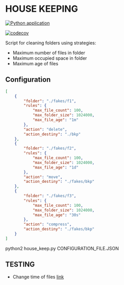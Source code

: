 # HOUSE KEEPING

[![Python application](https://github.com/guionardo/py-housekeeping/actions/workflows/python-app.yml/badge.svg)](https://github.com/guionardo/py-housekeeping/actions/workflows/python-app.yml)

[![codecov](https://codecov.io/gh/guionardo/py-housekeeping/branch/master/graph/badge.svg?token=v7s2bwquXk)](https://codecov.io/gh/guionardo/py-housekeeping)

Script for cleaning folders using strategies:

* Maximum number of files in folder
* Maximum occupied space in folder
* Maximum age of files


## Configuration

``` json
[
    {
        "folder": "./fakes/f1",
        "rules": {
            "max_file_count": 100,
            "max_folder_size": 1024000,
            "max_file_age": "1m"
        },
        "action": "delete",
        "action_destiny": "./bkp"
    },
    {
        "folder": "./fakes/f2",
        "rules": {
            "max_file_count": 100,
            "max_folder_size": 1024000,
            "max_file_age": "1d"
        },
        "action": "move",
        "action_destiny": "./fakes/bkp"
    },
    {
        "folder": "./fakes/f3",
        "rules": {
            "max_file_count": 100,
            "max_folder_size": 1024000,
            "max_file_age": "30s"
        },
        "action": "compress",
        "action_destiny": "./fakes/bkp"
    }
]
```
python2 house_keep.py CONFIGURATION_FILE.JSON

## TESTING

* Change time of files [link](https://askubuntu.com/questions/62492/how-can-i-change-the-date-modified-created-of-a-file)